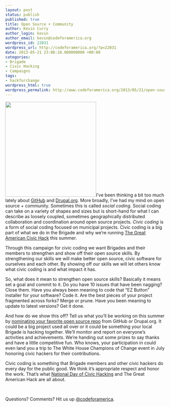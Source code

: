 ```yaml
---
layout: post
status: publish
published: true
title: Open Source + Community
author: Kevin Curry
author_login: kevin
author_email: kevin@codeforamerica.org
wordpress_id: 22031
wordpress_url: http://codeforamerica.org/?p=22031
date: 2013-05-21 23:06:18.000000000 +00:00
categories:
- Brigade
- Civic Hacking
- Campaigns
tags:
- hackforchange
wordpress_html: true
wordpress_permalink: http://www.codeforamerica.org/2013/05/21/open-source-community/
---
```


<p><a href="http://codeforamerica.org/wp-content/uploads/2013/05/badge.png"><img alt="" class="alignleft size-medium wp-image-22117" height="300" src="http://codeforamerica.org/wp-content/uploads/2013/05/badge-287x300.png" title="badge" width="287"/></a>I’ve been thinking a bit too much lately about <a href="https://github.com" target="_blank">GitHub</a> and <a href="http://drupal.org" target="_blank">Drupal.org</a>. More broadly, I’ve had my mind on open source + community. Sometimes this is called <em>social coding</em>. Social coding can take on a variety of shapes and sizes but is short-hand for what I can describe as loosely coupled, sometimes geographically distributed collaboration and coordination around open source projects. <em>Civic coding</em> is a form of social coding focused on municipal projects. Civic coding is a big part of what we do in the Brigade and why we’re running <a href="http://brigade.codeforamerica.org/civic-coding" target="_blank">The Great American Civic Hack</a> this summer.</p>
<p>Through this campaign for civic coding we want Brigades and their members to strengthen and show off their open source skills. By strengthening our skills we will make better open source, civic software for ourselves and each other. By showing off our skills we will let others know what civic coding is and what impact it has.</p>
<p>So, what does it mean to strengthen open source skills? Basically it means set a goal and commit to it. Do you have 10 issues that have been nagging? Close them. Have you always been meaning to code that “EZ Button” installer for your software? Code it. Are the best pieces of your project fragmented across forks? Merge or prune. Have you been meaning to update to latest versions? Get it done.</p>
<p>And how do we show this off? Tell us what you’ll be working on this summer by <a href="http://cfabrigade.ideascale.com/" target="_blank">nominating your favorite open source repo</a> from GitHub or Drupal.org. It could be a big project used all over or it could be something your local Brigade is hacking together. We’ll monitor and report on everyone’s activities and achievements. We’re handing out some prizes to say thanks and have a little competitive fun. Who knows, your participation in could even land you a trip to The White House Champions of Change event in July honoring civic hackers for their contributions.</p>
<p>Civic coding is something that Brigade members and other civic hackers do every day for the public good. We think it’s appropriate respect and honor the work. That’s what <a href="http://hackforchange.org" target="_blank">National Day of Civic Hacking</a> and The Great American Hack are all about.</p>
<p> </p>
<p>Questions? Comments? Hit us up <a href="http://twitter.com/codeforamerica" target="_blank">@codeforamerica</a>.</p>
